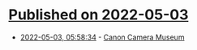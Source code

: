 # [Published on 2022-05-03](index.md)

* [2022-05-03, 05:58:34](https://news.ycombinator.com/item?id=31245152) - [Canon Camera Museum](https://global.canon/en/c-museum/)
